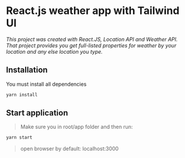 # React.js weather app with Tailwind UI 

*This project was created with React.JS, Location API and Weather API. That project provides you get full-listed properties for weather by your location and any else location you type.*

## Installation
You must install all dependencies

```zsh
yarn install
```


## Start application
> Make sure you in root/app folder and then run:

```zsh 
yarn start 
```

> open browser by default: localhost:3000
